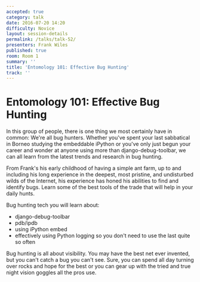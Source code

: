 ```yaml
---
accepted: true
category: talk
date: 2016-07-20 14:20
difficulty: Novice
layout: session-details
permalink: /talks/talk-52/
presenters: Frank Wiles
published: true
room: Room 1
summary: ''
title: 'Entomology 101: Effective Bug Hunting'
track: ''
---
```


# Entomology 101: Effective Bug Hunting

In this group of people, there is one thing we most certainly have in common:
We're all bug hunters. Whether you've spent your last sabbatical in Borneo
studying the embeddable iPython or you've only just begun your career and
wonder at anyone using more than django-debug-toolbar, we can all learn from
the latest trends and research in bug hunting.

From Frank's his early childhood of having a simple ant farm, up to and
including his long experience in the deepest, most pristine, and undisturbed
wilds of the Internet, his experience has honed his abilities to find and
identify bugs. Learn some of the best tools of the trade that will help in
your daily hunts.

Bug hunting tech you will learn about:

  * django-debug-toolbar
  * pdb/ipdb
  * using iPython embed
  * effectively using Python logging so you don't need to use the last quite so often

Bug hunting is all about visibility. You may have the best net ever invented,
but you can't catch a bug you can't see. Sure, you can spend all day turning
over rocks and hope for the best or you can gear up with the tried and true
night vision goggles all the pros use.